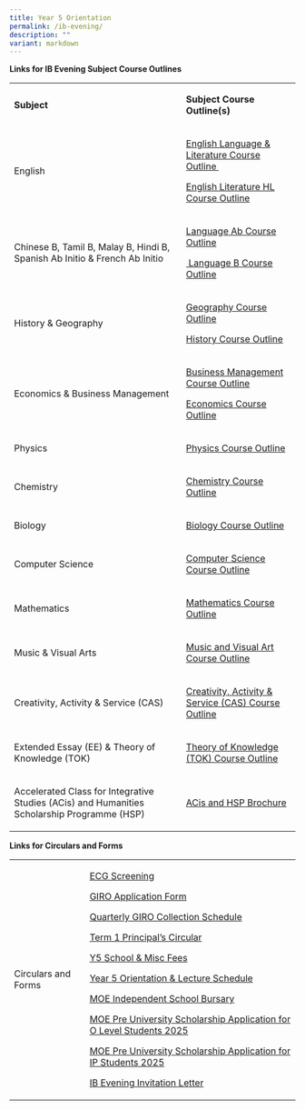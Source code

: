 ```yaml
---
title: Year 5 Orientation
permalink: /ib-evening/
description: ""
variant: markdown
---
```

<p><strong>Links for IB Evening Subject Course Outlines</strong></p>
<table>
<tbody>
<tr>
<td rowspan="1" colspan="1">
<p><strong>Subject</strong></p>
</td>
<td rowspan="1" colspan="1">
<p><strong>Subject Course Outline(s)</strong></p>
</td>
</tr>
<tr>
<td rowspan="1" colspan="1">
<p>English</p>
</td>
<td rowspan="1" colspan="1">
<p><a rel="noopener noreferrer nofollow" target="_blank" href="/files/Year%205%20orientation/Group_1_Language_and_Literature_Course_Outline_2025.pdf">English Language &amp; Literature Course Outline&nbsp;</a></p>
<p><a rel="noopener noreferrer nofollow" target="_blank" href="/files/Year%205%20orientation/Group_1_Literature_Course_Outline_2025.pdf">English Literature HL Course Outline</a>&nbsp;</p>
	
</td>
</tr>
<tr>
<td rowspan="1" colspan="1">
<p>Chinese B, Tamil B, Malay B, Hindi B, Spanish Ab Initio &amp; French Ab Initio</p>
</td>
<td rowspan="1" colspan="1">
<p><a rel="noopener noreferrer nofollow" target="_blank" href="/files/Year%205%20orientation/Group_2_Language_Ab_Initio_Course_Outline_2025.pdf">Language Ab Course Outline</a></p>
<p><a rel="noopener noreferrer nofollow" target="_blank" href="/files/Year%205%20orientation/Group_2_Language_B_Course_Outline_2025.pdf">&nbsp;Language B Course Outline</a></p>

</td>
</tr>
<tr>
<td rowspan="1" colspan="1">
<p>History &amp; Geography</p>
</td>
<td rowspan="1" colspan="1">
<p><a rel="noopener noreferrer nofollow" target="_blank" href="/files/Year%205%20orientation/Group_3_Geography_Course_Outline_2025.pdf">Geography Course Outline</a></p>
<p><a rel="noopener noreferrer nofollow" target="_blank" href="/files/Year%205%20orientation/Group_3_History_Course_Outline_2025.pdf">History Course Outline</a></p>
	
</td>
</tr>
<tr>
<td rowspan="1" colspan="1">
<p>Economics &amp; Business Management</p>
</td>
<td rowspan="1" colspan="1">
<p><a rel="noopener noreferrer nofollow" target="_blank" href="/files/Year%205%20orientation/Group_3_Business_Management_Course_Outline_2025.pdf">Business Management Course Outline</a></p>
<p><a rel="noopener noreferrer nofollow" target="_blank" href="/files/Year%205%20orientation/Group_3_Economics_Brochure_2025.pdf">Economics Course Outline</a></p>
</td>
</tr>
<tr>
<td rowspan="1" colspan="1">
<p>Physics</p>
</td>
<td rowspan="1" colspan="1">
<p><a rel="noopener noreferrer nofollow" target="_blank" href="/files/Year%205%20orientation/Group_4_Physics_Course_Outline_2025.pdf">Physics Course Outline</a></p>
</td>
</tr>
<tr>
<td rowspan="1" colspan="1">
<p>Chemistry</p>
</td>
<td rowspan="1" colspan="1">
<p><a rel="noopener noreferrer nofollow" target="_blank" href="/files/Year%205%20orientation/Group_4_Chemistry_Course_Outline_2025.pdf">Chemistry Course Outline</a></p>
</td>
</tr>
<tr>
<td rowspan="1" colspan="1">
<p>Biology</p>
</td>
<td rowspan="1" colspan="1">
<p><a rel="noopener noreferrer nofollow" target="_blank" href="/files/Year%205%20orientation/Group_4_Biology_Course_Outline_2025.pdf">Biology Course Outline</a></p>
</td>
</tr>
<tr>
<td rowspan="1" colspan="1">
<p>Computer Science</p>
</td>
<td rowspan="1" colspan="1">
<p><a rel="noopener noreferrer nofollow" target="_blank" href="/files/Year%205%20orientation/Group_4_Computer_Science_Course_Outline_2025.pdf">Computer Science Course Outline</a></p>
</td>
</tr>
<tr>
<td rowspan="1" colspan="1">
<p>Mathematics</p>
</td>
<td rowspan="1" colspan="1">
<p><a rel="noopener noreferrer nofollow" target="_blank" href="/files/Year%205%20orientation/Group_5_Mathematics_Course_Outline_2025.pdf">Mathematics Course Outline</a></p>
</td>
</tr>
<tr>
<td rowspan="1" colspan="1">
<p>Music &amp; Visual Arts</p>
</td>
<td rowspan="1" colspan="1">
<p><a rel="noopener noreferrer nofollow" target="_blank" href="/files/Year%205%20orientation/Group_6_Music_and_Visual_Art_Course_Outline_2025.pdf">Music and Visual Art Course Outline</a>&nbsp;</p>
</td>
</tr>
<tr>
<td rowspan="1" colspan="1">
<p>Creativity, Activity &amp; Service (CAS)</p>
</td>
<td rowspan="1" colspan="1">
<p><a rel="noopener noreferrer nofollow" target="_blank" href="/files/Year%205%20orientation/IB_Core_CAS_Course_Outline_2025.pdf">Creativity, Activity &amp; Service (CAS) Course Outline</a></p>

	
</td>
</tr>
<tr>
<td rowspan="1" colspan="1">
<p>Extended Essay (EE) &amp; Theory of Knowledge (TOK)</p>
</td>
<td rowspan="1" colspan="1">
<p><a rel="noopener noreferrer nofollow" target="_blank" href="/files/Year%205%20orientation/IB_Core_TOK_Course_Outline_2025.pdf">Theory of Knowledge (TOK) Course Outline</a></p>
</td>
</tr>
<tr>
<td rowspan="1" colspan="1">
<p>Accelerated Class for Integrative Studies (ACis) and Humanities Scholarship Programme (HSP)</p>
</td>
<td rowspan="1" colspan="1">
<p><a rel="noopener noreferrer nofollow" target="_blank" href="/files/Year%205%20orientation/ACis_and_HSP_Brochure_2025.pdf">ACis and HSP Brochure</a></p>
</td>
</tr>
</tbody>
	
</table>
<p><strong>Links for Circulars and Forms</strong></p>
<table>
<tbody>
<tr>
<td rowspan="1" colspan="1">
<p>Circulars and Forms</p>
</td>
<td rowspan="1" colspan="1">
	<p><a rel="noopener noreferrer nofollow" target="_blank" href="/files/Year%205%20orientation/ECG_Letter_2025.pdf">ECG Screening</a></p>
<p><a rel="noopener noreferrer nofollow" target="_blank" href="/files/Year%205%20orientation/Giro_Application_Form.pdf">GIRO Application Form</a></p>
	<p><a rel="noopener noreferrer nofollow" target="_blank" href="/files/Year%205%20orientation/2025_Year_5_Quarterly_GIRO_Collection_Schedule.pdf">Quarterly GIRO Collection Schedule</a></p>
<p><a rel="noopener noreferrer nofollow" target="_blank" href="/files/Year%205%20orientation/2025_Term_1_Principal_s_Circular_for_Y5_Parents.pdf">Term 1 Principal’s Circular</a></p>
<p><a rel="noopener noreferrer nofollow" target="_blank" href="/files/Year%205%20orientation/2025_Year_5_School_and_Misc_Fees.pdf">Y5 School &amp; Misc Fees</a></p>
<p><a rel="noopener noreferrer nofollow" target="_blank" href="/files/Year%205%20orientation/Orientation___Lecture_Schedule_2025.pdf">Year 5 Orientation &amp; Lecture Schedule</a></p>
<p><a rel="noopener noreferrer nofollow" target="_blank" href="/files/Year%205%20orientation/AY2025_MOE_Independent_School_Bursary.pdf">MOE Independent School Bursary</a></p>
<p><a rel="noopener noreferrer nofollow" target="_blank" href="/files/Year%205%20orientation/AY2025_MOE_Pre_U_Scholarships__Non_IP_.pdf">MOE Pre University Scholarship Application for O Level Students 2025</a></p>
	<p><a rel="noopener noreferrer nofollow" target="_blank" href="/files/Year%205%20orientation/AY2025_MOE_Pre_U_Scholarships__IP_.pdf">MOE Pre University Scholarship Application for IP Students 2025</a></p>
<p><a rel="noopener noreferrer nofollow" target="_blank" href="/files/Year%205%20orientation/Invitation_letter_to_IB_Evening_2025.pdf">IB Evening Invitation Letter</a></p>
</td>
</tr>
</tbody>
</table>
<p>&nbsp;</p>
